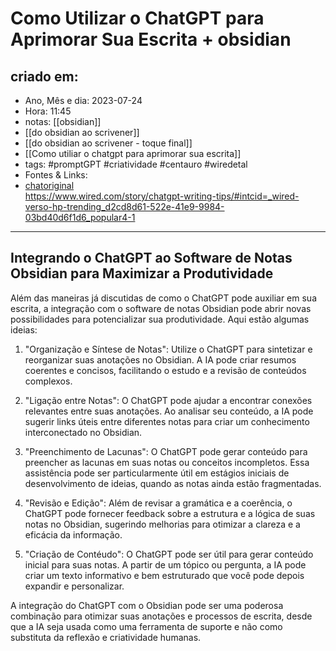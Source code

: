 # Como Utilizar o ChatGPT para Aprimorar Sua Escrita + obsidian

## criado em: 
-  Ano, Mês e dia: 2023-07-24
- Hora: 11:45
- notas: [[obsidian]]
- [[do obsidian ao scrivener]]
- [[do obsidian ao scrivener -  toque final]]
- [[Como utiliar o chatgpt para aprimorar sua escrita]]
- tags: #promptGPT #criatividade #centauro #wiredetal 
- Fontes & Links:
- [chatoriginal](https://chat.openai.com/share/e69af369-a417-4dff-9d15-82f4ad61085d)  
 https://www.wired.com/story/chatgpt-writing-tips/#intcid=_wired-verso-hp-trending_d2cd8d61-522e-41e9-9984-03bd40d6f1d6_popular4-1
---

## Integrando o ChatGPT ao Software de Notas Obsidian para Maximizar a Produtividade

Além das maneiras já discutidas de como o ChatGPT pode auxiliar em sua escrita, a integração com o software de notas Obsidian pode abrir novas possibilidades para potencializar sua produtividade. Aqui estão algumas ideias:

1. "Organização e Síntese de Notas": Utilize o ChatGPT para sintetizar e reorganizar suas anotações no Obsidian. A IA pode criar resumos coerentes e concisos, facilitando o estudo e a revisão de conteúdos complexos.

2. "Ligação entre Notas": O ChatGPT pode ajudar a encontrar conexões relevantes entre suas anotações. Ao analisar seu conteúdo, a IA pode sugerir links úteis entre diferentes notas para criar um conhecimento interconectado no Obsidian.

3. "Preenchimento de Lacunas": O ChatGPT pode gerar conteúdo para preencher as lacunas em suas notas ou conceitos incompletos. Essa assistência pode ser particularmente útil em estágios iniciais de desenvolvimento de ideias, quando as notas ainda estão fragmentadas.

4. "Revisão e Edição": Além de revisar a gramática e a coerência, o ChatGPT pode fornecer feedback sobre a estrutura e a lógica de suas notas no Obsidian, sugerindo melhorias para otimizar a clareza e a eficácia da informação.

5. "Criação de Contéudo": O ChatGPT pode ser útil para gerar conteúdo inicial para suas notas. A partir de um tópico ou pergunta, a IA pode criar um texto informativo e bem estruturado que você pode depois expandir e personalizar.

A integração do ChatGPT com o Obsidian pode ser uma poderosa combinação para otimizar suas anotações e processos de escrita, desde que a IA seja usada como uma ferramenta de suporte e não como substituta da reflexão e criatividade humanas.